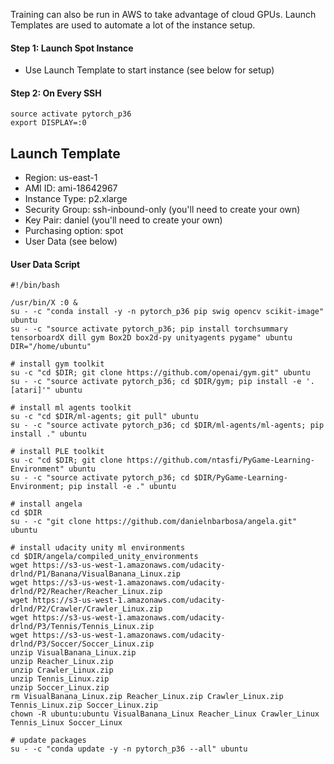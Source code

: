 Training can also be run in AWS to take advantage of cloud GPUs.  Launch Templates are used to automate a lot of the instance setup.


#### Step 1: Launch Spot Instance
- Use Launch Template to start instance (see below for setup)


#### Step 2: On Every SSH
```
source activate pytorch_p36
export DISPLAY=:0
```



## Launch Template
- Region: us-east-1
- AMI ID: ami-18642967
- Instance Type: p2.xlarge
- Security Group: ssh-inbound-only  (you'll need to create your own)
- Key Pair: daniel  (you'll need to create your own)
- Purchasing option: spot
- User Data (see below)


#### User Data Script

```
#!/bin/bash

/usr/bin/X :0 &
su - -c "conda install -y -n pytorch_p36 pip swig opencv scikit-image" ubuntu
su - -c "source activate pytorch_p36; pip install torchsummary tensorboardX dill gym Box2D box2d-py unityagents pygame" ubuntu
DIR="/home/ubuntu"

# install gym toolkit
su -c "cd $DIR; git clone https://github.com/openai/gym.git" ubuntu
su - -c "source activate pytorch_p36; cd $DIR/gym; pip install -e '.[atari]'" ubuntu

# install ml agents toolkit
su -c "cd $DIR/ml-agents; git pull" ubuntu
su - -c "source activate pytorch_p36; cd $DIR/ml-agents/ml-agents; pip install ." ubuntu

# install PLE toolkit
su -c "cd $DIR; git clone https://github.com/ntasfi/PyGame-Learning-Environment" ubuntu
su - -c "source activate pytorch_p36; cd $DIR/PyGame-Learning-Environment; pip install -e ." ubuntu

# install angela
cd $DIR
su - -c "git clone https://github.com/danielnbarbosa/angela.git" ubuntu

# install udacity unity ml environments
cd $DIR/angela/compiled_unity_environments
wget https://s3-us-west-1.amazonaws.com/udacity-drlnd/P1/Banana/VisualBanana_Linux.zip
wget https://s3-us-west-1.amazonaws.com/udacity-drlnd/P2/Reacher/Reacher_Linux.zip
wget https://s3-us-west-1.amazonaws.com/udacity-drlnd/P2/Crawler/Crawler_Linux.zip
wget https://s3-us-west-1.amazonaws.com/udacity-drlnd/P3/Tennis/Tennis_Linux.zip
wget https://s3-us-west-1.amazonaws.com/udacity-drlnd/P3/Soccer/Soccer_Linux.zip
unzip VisualBanana_Linux.zip
unzip Reacher_Linux.zip
unzip Crawler_Linux.zip
unzip Tennis_Linux.zip
unzip Soccer_Linux.zip
rm VisualBanana_Linux.zip Reacher_Linux.zip Crawler_Linux.zip Tennis_Linux.zip Soccer_Linux.zip
chown -R ubuntu:ubuntu VisualBanana_Linux Reacher_Linux Crawler_Linux Tennis_Linux Soccer_Linux

# update packages
su - -c "conda update -y -n pytorch_p36 --all" ubuntu
```
